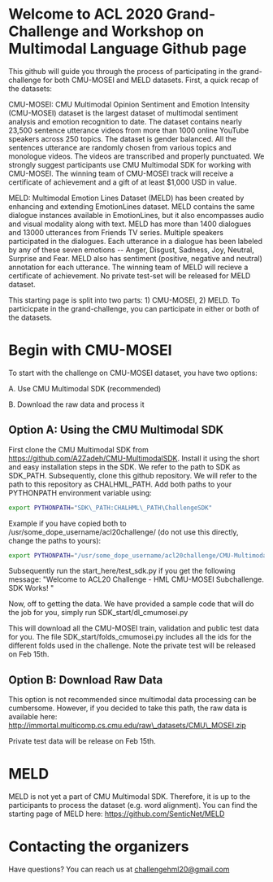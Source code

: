 # Welcome to ACL 2020 Grand-Challenge and Workshop on Multimodal Language Github page
This github will guide you through the process of participating in the grand-challenge for both CMU-MOSEI and MELD datasets. First, a quick recap of the datasets:

CMU-MOSEI: CMU Multimodal Opinion Sentiment and Emotion Intensity (CMU-MOSEI) dataset is the largest dataset of multimodal sentiment analysis and emotion recognition to date. The dataset contains nearly 23,500 sentence utterance videos from more than 1000 online YouTube speakers across 250 topics. The dataset is gender balanced. All the sentences utterance are randomly chosen from various topics and monologue videos. The videos are transcribed and properly punctuated. We strongly suggest participants use CMU Multimodal SDK for working with CMU-MOSEI. The winning team of CMU-MOSEI track will receive a certificate of achievement and a gift of  at least $1,000 USD in value.

MELD: Multimodal Emotion Lines Dataset (MELD) has been created by enhancing and extending EmotionLines dataset. MELD contains the same dialogue instances available in EmotionLines, but it also encompasses audio and visual modality along with text. MELD has more than 1400 dialogues and 13000 utterances from Friends TV series. Multiple speakers participated in the dialogues. Each utterance in a dialogue has been labeled by any of these seven emotions -- Anger, Disgust, Sadness, Joy, Neutral, Surprise and Fear. MELD also has sentiment (positive, negative and neutral) annotation for each utterance. The winning team of MELD will recieve a certificate of achievement. No private test-set will be released for MELD dataset.

This starting page is split into two parts: 1) CMU-MOSEI, 2) MELD. To particicpate in the grand-challenge, you can participate in either or both of the datasets. 

# Begin with CMU-MOSEI 

To start with the challenge on CMU-MOSEI dataset, you have two options:

A. Use CMU Multimodal SDK (recommended)

B. Download the raw data and process it

## Option A: Using the CMU Multimodal SDK

First clone the CMU Multimodal SDK from https://github.com/A2Zadeh/CMU-MultimodalSDK. Install it using the short and easy installation steps in the SDK. We refer to the path to SDK as SDK\_PATH. Subsequently, clone this github repository. We will refer to the path to this repository as CHALHML\_PATH. Add both paths to your PYTHONPATH environment variable using:

```bash
export PYTHONPATH="SDK\_PATH:CHALHML\_PATH\ChallengeSDK"
```

Example if you have copied both to  /usr/some\_dope\_username/acl20challenge/ (do not use this directly, change the paths to yours): 

```bash
export PYTHONPATH="/usr/some_dope_username/acl20challenge/CMU-MultimodalSDK:/usr/some_dope_username/acl20challenge/git_challenge/ChallengeSDK/"
```

Subsequently run the start\_here/test\_sdk.py if you get the following message: "Welcome to ACL20 Challenge - HML CMU-MOSEI Subchallenge. SDK Works! "

Now, off to getting the data. We have provided a sample code that will do the job for you, simply run SDK\_start/dl\_cmumosei.py

This will download all the CMU-MOSEI train, validation and public test data for you. The file SDK\_start/folds\_cmumosei.py includes all the ids for the different folds used in the challenge. Note the private test will be released on Feb 15th.  

## Option B: Download Raw Data

This option is not recommended since multimodal data processing can be cumbersome. However, if you decided to take this path, the raw data is available here: http://immortal.multicomp.cs.cmu.edu/raw\_datasets/CMU\_MOSEI.zip

Private test data will be release on Feb 15th.  


# MELD

MELD is not yet a part of CMU Multimodal SDK. Therefore, it is up to the participants to process the dataset (e.g. word alignment). You can find the starting page of MELD here: https://github.com/SenticNet/MELD

# Contacting the organizers

Have questions? You can reach us at challengehml20@gmail.com


